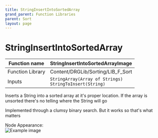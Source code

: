 ```yaml
---
title: StringInsertIntoSortedArray
grand_parent: Function Libraries
parent: Sort
layout: page
---
```


# StringInsertIntoSortedArray

| Function name | StringInsertIntoSortedArrayImage |
| --- | --- |
| Function Library | Content/DRGLib/Sorting/LIB_F_Sort |
| Inputs | `StringArray(Array of Strings)`<br/>`StringToInsert(String)` |

Inserts a String into a sorted array at it's proper location. If the array is unsorted there's no telling where the String will go

Implemented through a clumsy binary search. But it works so that's what matters

Node Appearance:  
![Example image](/DRGLib/Media/FullDocs/FunctionLibs/Sort/StringInsertIntoSortedArrayImage.png)

